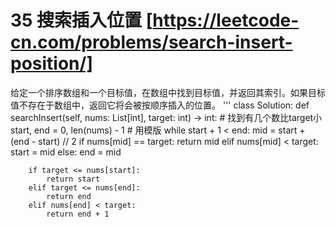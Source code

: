 # 35 搜索插入位置 [https://leetcode-cn.com/problems/search-insert-position/]
给定一个排序数组和一个目标值，在数组中找到目标值，并返回其索引。如果目标值不存在于数组中，返回它将会被按顺序插入的位置。
'''
class Solution:
    def searchInsert(self, nums: List[int], target: int) -> int:
        # 找到有几个数比target小
        start, end = 0, len(nums) - 1
        # 用模版
        while start + 1 < end:
            mid = start + (end - start) // 2
            if nums[mid] == target:
                return mid
            elif nums[mid] < target:
                start = mid
            else:
                end = mid
        
        if target <= nums[start]:
            return start
        elif target <= nums[end]:
            return end
        elif nums[end] < target:
            return end + 1
```